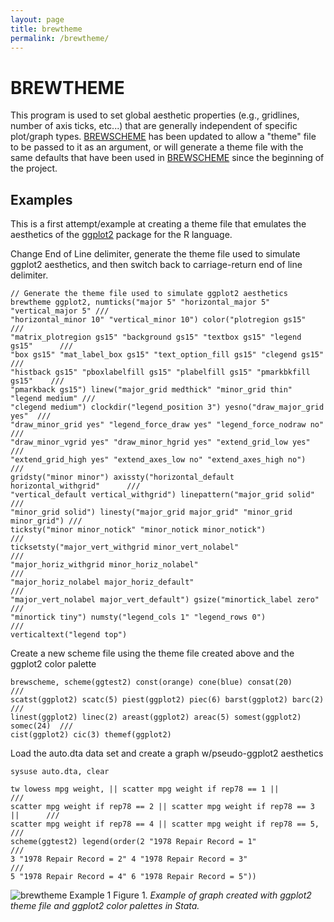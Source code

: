 ```yaml
---
layout: page
title: brewtheme
permalink: /brewtheme/
---
```


# BREWTHEME

This program is used to set global aesthetic properties (e.g., gridlines, number of axis ticks, etc...) that are generally independent of specific plot/graph types.   [BREWSCHEME](https://wbuchanan.github.io/brewscheme)   has been updated to allow a "theme" file to be passed to it as an argument, or will generate a theme file with the same defaults that have been used in   [BREWSCHEME](https://wbuchanan.github.io/brewscheme/brewscheme)   since the beginning of the project.  


## Examples
This is a first attempt/example at creating a theme file that emulates the aesthetics of the 
[ggplot2](https://github.com/hadley/ggplot2) package for the R language.  

Change End of Line delimiter, generate the theme file used to simulate ggplot2 aesthetics, and then switch back to carriage-return end of line delimiter.

```
// Generate the theme file used to simulate ggplot2 aesthetics
brewtheme ggplot2, numticks("major 5" "horizontal_major 5" "vertical_major 5" ///    
"horizontal_minor 10" "vertical_minor 10") color("plotregion gs15" 			 ///   
"matrix_plotregion gs15" "background gs15" "textbox gs15" "legend gs15" 	 ///   
"box gs15" "mat_label_box gs15" "text_option_fill gs15" "clegend gs15" 		 ///   
"histback gs15" "pboxlabelfill gs15" "plabelfill gs15" "pmarkbkfill gs15"	 ///    
"pmarkback gs15") linew("major_grid medthick" "minor_grid thin" "legend medium" ///   
"clegend medium") clockdir("legend_position 3") yesno("draw_major_grid yes"  ///   
"draw_minor_grid yes" "legend_force_draw yes" "legend_force_nodraw no" 		 ///   
"draw_minor_vgrid yes" "draw_minor_hgrid yes" "extend_grid_low yes" 		 ///   
"extend_grid_high yes" "extend_axes_low no" "extend_axes_high no") 			 ///   
gridsty("minor minor") axissty("horizontal_default horizontal_withgrid" 	 ///   
"vertical_default vertical_withgrid") linepattern("major_grid solid" 		 ///   
"minor_grid solid") linesty("major_grid major_grid" "minor_grid minor_grid") ///    
ticksty("minor minor_notick" "minor_notick minor_notick") 					 ///   
ticksetsty("major_vert_withgrid minor_vert_nolabel" 						 ///   
"major_horiz_withgrid minor_horiz_nolabel" 									 ///   
"major_horiz_nolabel major_horiz_default" 									 ///   
"major_vert_nolabel major_vert_default") gsize("minortick_label zero" 		 ///   
"minortick tiny") numsty("legend_cols 1" "legend_rows 0") 					 ///   
verticaltext("legend top")
```
 
Create a new scheme file using the theme file created above and the ggplot2 color palette

```
brewscheme, scheme(ggtest2) const(orange) cone(blue) consat(20) 			 ///  
scatst(ggplot2) scatc(5) piest(ggplot2) piec(6) barst(ggplot2) barc(2) 		 ///   
linest(ggplot2) linec(2) areast(ggplot2) areac(5) somest(ggplot2) somec(24)  ///   
cist(ggplot2) cic(3) themef(ggplot2)
```

Load the auto.dta data set and create a graph w/pseudo-ggplot2 aesthetics

```
sysuse auto.dta, clear

tw lowess mpg weight, || scatter mpg weight if rep78 == 1 || 				 ///   
scatter mpg weight if rep78 == 2 || scatter mpg weight if rep78 == 3 || 	 ///   
scatter mpg weight if rep78 == 4 || scatter mpg weight if rep78 == 5, 		 ///   
scheme(ggtest2) legend(order(2 "1978 Repair Record = 1" 					 ///   
3 "1978 Repair Record = 2" 4 "1978 Repair Record = 3"						 ///   
5 "1978 Repair Record = 4" 6 "1978 Repair Record = 5"))
```   

![brewtheme Example 1](../img/ggthemeTest.png)
Figure 1. *Example of graph created with ggplot2 theme file and ggplot2 color palettes in Stata.*